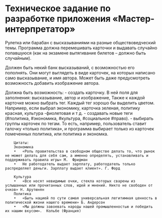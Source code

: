 # Техническое задание по разработке приложения «Мастер-интерпретатор»

Рулетка или барабан с высказываниями на разные обществоведческий темы.
Программа должна перемешивать карточки и выдавать случайно попавшуюся (как на экзамене вытягивание билетов – должно быть случайным). 

Должен быть некий банк высказываний, с возможностью его пополнять. Они могут выглядеть в виде карточек, на которых написано само высказывание, и имя автора.  Может быть даже предусмотреть возможность добавить изображение автора. 

Должна быть возможность:
        - создать карточку. В ней поля для заполнения: высказывание, автор и изображение, 
        Также к каждой карточке можно выбрать тег. 
        Каждый тег хорошо бы выделить цветом. Например,  если выбрал экономику, карточка зеленая, политику красная, культура -фиолетовая и т д. 
        - создавать новые теги (#политика, #экономика, #культура, #социальное #право). 
        - выбирать группы карточек по тегам. То есть, например, пользователь ставит галочку «только политика», и программа выбирает только из карточек помеченных политика, или политика и экономка.
        
        Цитаты:
        Экономика 
        •	«Роль правительства в свободном обществе делать то, что рынок не может делать для себя сам, а именно определять, устанавливать и поддерживать правила игры» М.  Фридман
        •	Не работодатель выдает зарплату, работодатель только распределяет деньги. Зарплату выдает клиент». Г. Форд

        Культура
        •	«Все носят невидимые очки, стекла которых сварены из услышанных или прочитанных слов, идей и мнений. Никто не свободен от очков» Н. Арутюнян
        Политика
        •	«Быть нацией по сути самая универсальная легитимная ценность в политической жизни нашего времени» Б. Андерсон 
        •	«Мы должны завоевать народы нашей промышленностью и победить их нашим вкусом».  Кольбе (Франция)
